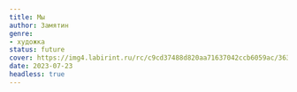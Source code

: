 ```yaml
---
title: Мы
author: Замятин
genre:
- художка
status: future
cover: https://img4.labirint.ru/rc/c9cd37488d820aa71637042ccb6059ac/363x561q80/books85/844026/cover.jpg?1644405943
date: 2023-07-23
headless: true
---
```


